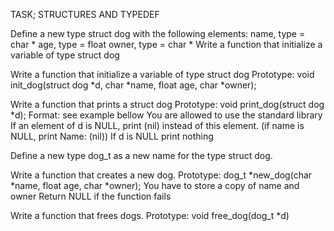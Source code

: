 TASK; STRUCTURES AND TYPEDEF

Define a new type struct dog with the following elements: name, type = char * age, type = float owner, type = char * Write a function that initialize a variable of type struct dog

Write a function that initialize a variable of type struct dog Prototype: void init_dog(struct dog *d, char *name, float age, char *owner);

Write a function that prints a struct dog Prototype: void print_dog(struct dog *d); Format: see example bellow You are allowed to use the standard library If an element of d is NULL, print (nil) instead of this element. (if name is NULL, print Name: (nil)) If d is NULL print nothing

Define a new type dog_t as a new name for the type struct dog.

Write a function that creates a new dog. Prototype: dog_t *new_dog(char *name, float age, char *owner); You have to store a copy of name and owner Return NULL if the function fails

Write a function that frees dogs. Prototype: void free_dog(dog_t *d)
